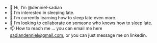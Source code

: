- 👋 Hi, I’m @denniel-sadian
- 👀 I’m interested in sleeping late.
- 🌱 I’m currently learning how to sleep late even more.
- 💞️ I’m looking to collaborate on someone who knows how to sleep late.
- 📫 How to reach me ... you can email me here sadiandenniel@gmail.com, or you can just message me on linkedin.

<!---
denniel-sadian/denniel-sadian is a ✨ special ✨ repository because its `README.md` (this file) appears on your GitHub profile.
You can click the Preview link to take a look at your changes.
--->
